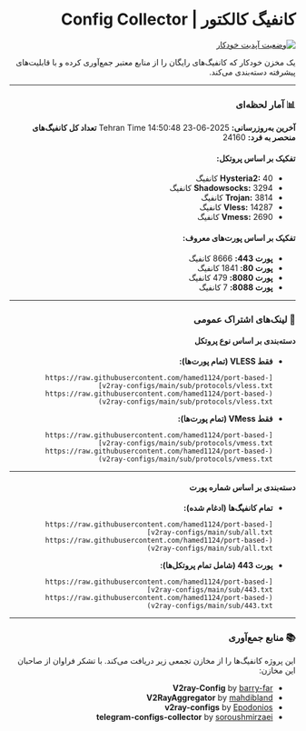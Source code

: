 <div dir="rtl">

# کانفیگ کالکتور | Config Collector

[![وضعیت آپدیت خودکار](https://github.com/hamed1124/port-based-v2ray-configs/actions/workflows/main.yml/badge.svg)](https://github.com/hamed1124/port-based-v2ray-configs/actions/workflows/main.yml)

یک مخزن خودکار که کانفیگ‌های رایگان را از منابع معتبر جمع‌آوری کرده و با قابلیت‌های پیشرفته دسته‌بندی می‌کند.

---

### 📊 آمار لحظه‌ای

<!-- STATS_START -->
**آخرین به‌روزرسانی:** 2025-06-23 14:50:48 Tehran Time
**تعداد کل کانفیگ‌های منحصر به فرد:** 24160

#### تفکیک بر اساس پروتکل:
- **Hysteria2:** 40 کانفیگ
- **Shadowsocks:** 3294 کانفیگ
- **Trojan:** 3814 کانفیگ
- **Vless:** 14287 کانفیگ
- **Vmess:** 2690 کانفیگ

#### تفکیک بر اساس پورت‌های معروف:
- **پورت 443:** 8666 کانفیگ
- **پورت 80:** 1841 کانفیگ
- **پورت 8080:** 479 کانفیگ
- **پورت 8088:** 7 کانفیگ
<!-- STATS_END -->


---

### 🚀 لینک‌های اشتراک عمومی

#### دسته‌بندی بر اساس نوع پروتکل

- **فقط VLESS (تمام پورت‌ها):**
  ```
  [https://raw.githubusercontent.com/hamed1124/port-based-v2ray-configs/main/sub/protocols/vless.txt](https://raw.githubusercontent.com/hamed1124/port-based-v2ray-configs/main/sub/protocols/vless.txt)
  ```
- **فقط VMess (تمام پورت‌ها):**
  ```
  [https://raw.githubusercontent.com/hamed1124/port-based-v2ray-configs/main/sub/protocols/vmess.txt](https://raw.githubusercontent.com/hamed1124/port-based-v2ray-configs/main/sub/protocols/vmess.txt)
  ```

---

#### دسته‌بندی بر اساس شماره پورت

- **تمام کانفیگ‌ها (ادغام شده):**
  ```
  [https://raw.githubusercontent.com/hamed1124/port-based-v2ray-configs/main/sub/all.txt](https://raw.githubusercontent.com/hamed1124/port-based-v2ray-configs/main/sub/all.txt)
  ```
- **پورت 443 (شامل تمام پروتکل‌ها):**
  ```
  [https://raw.githubusercontent.com/hamed1124/port-based-v2ray-configs/main/sub/443.txt](https://raw.githubusercontent.com/hamed1124/port-based-v2ray-configs/main/sub/443.txt)
  ```

---

### 📚 منابع جمع‌آوری

این پروژه کانفیگ‌ها را از مخازن تجمعی زیر دریافت می‌کند. با تشکر فراوان از صاحبان این مخازن:

- **V2ray-Config** by [barry-far](https://github.com/barry-far/V2ray-Config)
- **V2RayAggregator** by [mahdibland](https://github.com/mahdibland/V2RayAggregator)
- **v2ray-configs** by [Epodonios](https://github.com/Epodonios/v2ray-configs)
- **telegram-configs-collector** by [soroushmirzaei](https://github.com/soroushmirzaei/telegram-configs-collector)

</div>
